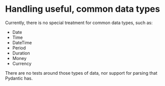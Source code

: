 # Handling useful, common data types

Currently, there is no special treatment for common data types, such as:

- Date
- Time
- DateTime
- Period
- Duration
- Money
- Currency

There are no tests around those types of data, nor support for parsing that Pydantic has.
